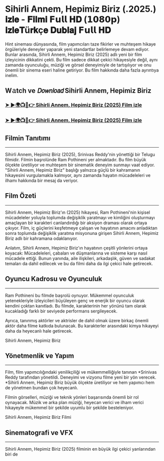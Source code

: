 #  Sihirli Annem, Hepimiz Biriz (.2025.) 𝐢𝐳𝐥𝐞 - 𝐅𝐢𝐥𝐦𝐢 𝗙𝘂𝗹𝗹 𝐇𝐃 (𝟭𝟬𝟴𝟬𝗽) 𝐢𝐳𝐥𝐞𝐓ü𝐫𝐤ç𝐞 𝐃𝐮𝐛𝐥𝐚𝐣 𝗙𝘂𝗹𝗹 𝐇𝐃

Hint sineması dünyasında, film yapımcıları taze fikirler ve muhteşem hikaye örgüleriyle deneyler yaparak yeni standartlar belirlemeye devam ediyor. Bunlar arasında, Sihirli Annem, Hepimiz Biriz (2025) adlı yeni bir film izleyicinin dikkatini çekti. Bu film sadece dikkat çekici hikayesiyle değil, aynı zamanda oyunculuğu, müziği ve görsel deneyimiyle de tartışılıyor ve onu önemli bir sinema eseri haline getiriyor. Bu film hakkında daha fazla ayrıntıya inelim.

W𝚊tch ve 𝘋𝘰𝘸𝘯𝘭𝘰𝘢𝘥 Sihirli Annem, Hepimiz Biriz
---
### [➤ ►🌍📺📱👉 Sihirli Annem, Hepimiz Biriz (2025) Film izle](https://rebrand.ly/x1k9ohg)

### [➤ ►🌍📺📱👉 Sihirli Annem, Hepimiz Biriz (2025) Film izle](https://rebrand.ly/x1k9ohg)


## Filmin Tanıtımı
---
Sihirli Annem, Hepimiz Biriz (2025), Srinivas Reddy'nin yönettiği bir Telugu filmidir. Filmin başrolünde Ram Pothineni yer almaktadır. Bu film büyük ölçekte üretiliyor ve muhteşem bir sinematik deneyim sunmayı vaat ediyor. "Sihirli Annem, Hepimiz Biriz" başlığı yalnızca güçlü bir kahramanın hikayesini vurgulamakla kalmıyor, aynı zamanda hayatın mücadeleleri ve ilhamı hakkında bir mesaj da veriyor.

## Film Özeti
---
Sihirli Annem, Hepimiz Biriz'ın (2025) hikayesi, Ram Pothineni'nin kişisel mücadeleler yoluyla toplumda değişiklik yaratmayı ve kimliğini oluşturmayı amaçlayan bir karakteri canlandırdığı bir aksiyon draması olarak ortaya çıkıyor. Film, iç güçlerini keşfetmeye çalışan ve hayatının amacını anladıktan sonra toplumda değişiklik yaratma misyonuna girişen Sihirli Annem, Hepimiz Biriz adlı bir kahramana odaklanıyor.

Anlatım, Sihirli Annem, Hepimiz Biriz'ın hayatının çeşitli yönlerini ortaya koyacak: Mücadeleleri, çabaları ve düşmanlarına ve sisteme karşı nasıl mücadele ettiği. Bunun yanında, aile ilişkileri, arkadaşlık, güven ve sadakat temaları da dahil edilecek ve bu da filmi daha da ilgi çekici hale getirecek.

## Oyuncu Kadrosu ve Oyunculuk
---
Ram Pothineni bu filmde başrolü oynuyor. Mükemmel oyunculuk yetenekleriyle izleyicileri büyüleyen genç ve enerjik bir oyuncu olarak kendini çoktan kanıtladı. Bu filmde, karakterinin her yönünü tam olarak kucakladığı farklı bir seviyede performans sergileyecek.

Ayrıca, tanınmış aktörler ve aktrisler de dahil olmak üzere birkaç önemli aktör daha filme katkıda bulunacak. Bu karakterler arasındaki kimya hikayeyi daha da heyecanlı hale getirecek.

Sihirli Annem, Hepimiz Biriz

## Yönetmenlik ve Yapım
---
Film, film yapımcılığındaki yenilikçiliği ve mükemmelliğiyle tanınan *Srinivas Reddy tarafından yönetildi. Deneyimi ve vizyonu filme yeni bir yön verecek. *Sihirli Annem, Hepimiz Biriz büyük ölçekte üretiliyor ve hem yapımcı hem de yönetmen bundan çok heyecanlı.

Filmin görselleri, müziği ve teknik yönleri başarısında önemli bir rol oynayacak. Müzik ve arka plan müziği, heyecan verici ve ilham verici hikayeyle mükemmel bir şekilde uyumlu bir şekilde besteleniyor.

Sihirli Annem, Hepimiz Biriz Filmi

## Sinematografi ve VFX
---
Sihirli Annem, Hepimiz Biriz (2025) filminin en büyük ilgi çekici yanlarından biri de
